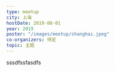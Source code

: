 ```yaml
---
type: meetup
city: 上海
hostDate: 2019-08-01
year: 2019
poster: "/images/meetup/shanghai.jpeg"
co-organizers: 待定
topic: 主题
---
```



sssdfssfasdfs